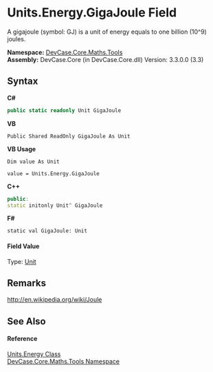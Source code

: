 # Units.Energy.GigaJoule Field
 

A gigajoule (symbol: GJ) is a unit of energy equals to one billion (10^9) joules.

**Namespace:**&nbsp;<a href="N_DevCase_Core_Maths_Tools">DevCase.Core.Maths.Tools</a><br />**Assembly:**&nbsp;DevCase.Core (in DevCase.Core.dll) Version: 3.3.0.0 (3.3)

## Syntax

**C#**<br />
``` C#
public static readonly Unit GigaJoule
```

**VB**<br />
``` VB
Public Shared ReadOnly GigaJoule As Unit
```

**VB Usage**<br />
``` VB Usage
Dim value As Unit

value = Units.Energy.GigaJoule

```

**C++**<br />
``` C++
public:
static initonly Unit^ GigaJoule
```

**F#**<br />
``` F#
static val GigaJoule: Unit
```


#### Field Value
Type: <a href="T_DevCase_Core_Maths_Unit">Unit</a>

## Remarks
<a href="http://en.wikipedia.org/wiki/Joule" target="_blank">http://en.wikipedia.org/wiki/Joule</a>

## See Also


#### Reference
<a href="T_DevCase_Core_Maths_Tools_Units_Energy">Units.Energy Class</a><br /><a href="N_DevCase_Core_Maths_Tools">DevCase.Core.Maths.Tools Namespace</a><br />